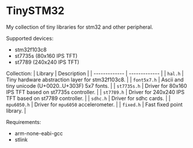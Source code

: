 # TinySTM32
My collection of tiny libraries for stm32 and other peripheral.

Supported devices:
- stm32f103c8
- st7735s (80x160 IPS TFT)
- st7789 (240x240 IPS TFT)

Collection:
| Library  | Description |
| ------------- | ------------- |
| `hal.h`      |  Tiny hardware abstraction layer for stm32f103c8. |
| `font5x7.h`  | Ascii and tiny unicode (U+0020..U+303F) 5x7 fonts. |
| `st7735s.h`  | Driver for 80x160 IPS TFT based on st7735s controller. |
| `st7789.h`   | Driver for 240x240 IPS TFT based on st7789 controller. |
| `sdhc.h`     | Driver for sdhc cards. |
| `mpu6050.h` | Driver for `mpu6050` accelerometer. |
| `fixed.h`   | Fast fixed point library. |

Requirements:
- arm-none-eabi-gcc
- stlink
